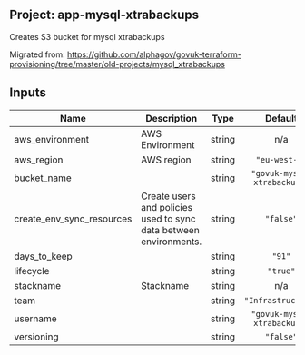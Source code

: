 ## Project: app-mysql-xtrabackups

Creates S3 bucket for mysql xtrabackups

Migrated from:
https://github.com/alphagov/govuk-terraform-provisioning/tree/master/old-projects/mysql_xtrabackups

## Inputs

| Name | Description | Type | Default | Required |
|------|-------------|:----:|:-----:|:-----:|
| aws\_environment | AWS Environment | string | n/a | yes |
| aws\_region | AWS region | string | `"eu-west-1"` | no |
| bucket\_name |  | string | `"govuk-mysql-xtrabackups"` | no |
| create\_env\_sync\_resources | Create users and policies used to sync data between environments. | string | `"false"` | no |
| days\_to\_keep |  | string | `"91"` | no |
| lifecycle |  | string | `"true"` | no |
| stackname | Stackname | string | n/a | yes |
| team |  | string | `"Infrastructure"` | no |
| username |  | string | `"govuk-mysql-xtrabackups"` | no |
| versioning |  | string | `"false"` | no |

